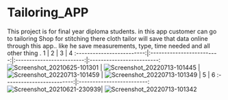 # Tailoring_APP
This project is for final year diploma students. in this app customer can go to tailoring Shop for stitching there cloth tailor will save that data online through this app.. like he save measurements, type, time needed and all other thing .
1             | 2 |  3 |  4
:-------------------------:|:-------------------------:|:-------------------------:|:-------------------------:
![Screenshot_20210625-101301](https://github.com/AbhishekPawshekar/Tailoring_APP/assets/89447125/aad2ef0a-995b-4af4-a7ed-5cf7cf8bb72e) | ![Screenshot_20220713-101445](https://github.com/AbhishekPawshekar/Tailoring_APP/assets/89447125/b5acbe68-3fe0-416d-a6bf-8cc97cad0d9e) | ![Screenshot_20220713-101459](https://github.com/AbhishekPawshekar/Tailoring_APP/assets/89447125/d1046d3b-f0ed-4e7d-8d9f-c5b03e22d894) | ![Screenshot_20220713-101349](https://github.com/AbhishekPawshekar/Tailoring_APP/assets/89447125/c84d4e57-4e08-41a0-9038-71b5d7fca1ad) |
5             | 6 
:-------------------------:|:-------------------------:
![Screenshot_20210621-230939](https://github.com/AbhishekPawshekar/Tailoring_APP/assets/89447125/49f7426d-fd51-4bfa-92f1-5a8db779586e)| ![Screenshot_20220713-101342](https://github.com/AbhishekPawshekar/Tailoring_APP/assets/89447125/cd8656a0-9e89-4fa8-a6f2-9c0d61fe4342)
